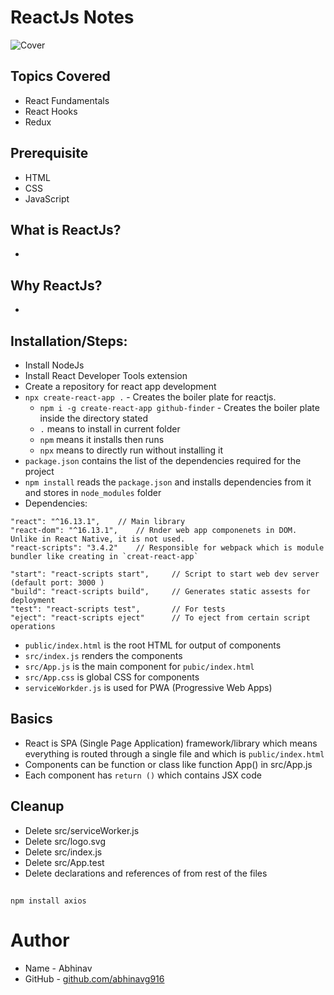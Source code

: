 # ReactJs Notes
![Cover](https://i2.wp.com/regroove.ca/wp-content/uploads/2018/07/react-redux-2.png?fit=1024%2C576&ssl=1)

## Topics Covered
* React Fundamentals
* React Hooks
* Redux

## Prerequisite
* HTML
* CSS 
* JavaScript

## What is ReactJs?
* 

## Why ReactJs?
*

## Installation/Steps:
* Install NodeJs
* Install React Developer Tools extension
* Create a repository for react app development
* `npx create-react-app .` - Creates the boiler plate for reactjs. 
    * `npm i -g create-react-app github-finder` - Creates the boiler plate inside the directory stated
    * `.`  means to install in current folder 
    * `npm` means it installs then runs
    * `npx` means to directly run without installing it
* `package.json` contains the list of the dependencies required for the project
* `npm install` reads the `package.json` and installs dependencies from it and stores in `node_modules` folder
* Dependencies:
```
"react": "^16.13.1",    // Main library
"react-dom": "^16.13.1",    // Rnder web app componenets in DOM. Unlike in React Native, it is not used.
"react-scripts": "3.4.2"    // Responsible for webpack which is module bundler like creating in `creat-react-app`
```
```
"start": "react-scripts start",     // Script to start web dev server (default port: 3000 )
"build": "react-scripts build",     // Generates static assests for deployment
"test": "react-scripts test",       // For tests
"eject": "react-scripts eject"      // To eject from certain script operations
```
* `public/index.html` is the root HTML for output of components
* `src/index.js` renders the components
* `src/App.js` is the main component for `pubic/index.html`
* `src/App.css` is global CSS for components
* `serviceWorkder.js` is used for PWA (Progressive Web Apps)

## Basics
* React is SPA (Single Page Application) framework/library which means everything is routed through a single file and which is `public/index.html`
* Components can be function or class like function App() in src/App.js
* Each component has `return ()` which contains JSX code

## Cleanup
* Delete src/serviceWorker.js
* Delete src/logo.svg
* Delete src/index.js
* Delete src/App.test
* Delete declarations and references of from rest of the files

## 

`npm install axios`

# Author
* Name - Abhinav
* GitHub - [github.com/abhinavg916](https://github.com/abhinavg916)

